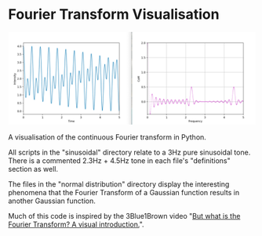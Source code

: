 # Fourier Transform Visualisation

![2.3Hz + 4.5Hz Function and Fourier Transform](media/transform-2.3+4.5.png)

A visualisation of the continuous Fourier transform in Python.

All scripts in the "sinusoidal" directory relate to a 3Hz pure sinusoidal tone.
There is a commented 2.3Hz + 4.5Hz tone in each file's "definitions" section as well.

The files in the "normal distribution" directory display the interesting phenomena that the Fourier Transform of a Gaussian function results in another Gaussian function.

Much of this code is inspired by the 3Blue1Brown video "[But what is the Fourier Transform? A visual introduction.](https://www.youtube.com/watch?v=spUNpyF58BY)".